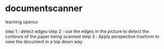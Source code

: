 # documentscanner
learning opencv


step 1 : detect edges 
step 2 : use the edges in the picture to detect the contours of the paper being scanned 
step 3 : Apply perspective trasform to view the document in a top down way 


